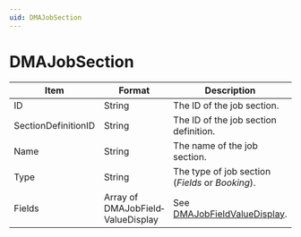 ```yaml
---
uid: DMAJobSection
---
```


# DMAJobSection

| Item | Format | Description |
|--|--|--|
| ID | String | The ID of the job section. |
| SectionDefinitionID | String | The ID of the job section definition. |
| Name | String | The name of the job section. |
| Type | String | The type of job section (*Fields* or *Booking*). |
| Fields | Array of DMAJobField­ValueDisplay | See [DMAJobFieldValueDisplay](xref:DMAJobFieldValueDisplay). |
